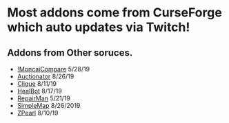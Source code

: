 # Most addons come from CurseForge which auto updates via Twitch!

## Addons from Other soruces.

* [!MoncaiCompare](https://www.wowinterface.com/downloads/info24976-MoncaiEquipmentCompareClassic.html) 5/28/19
* [Auctionator](https://www.warcrafttavern.com/addons/auctionator-classic/) 8/26/19
* [Clique](https://www.wowinterface.com/downloads/info25107-CliqueClassic.html) 8/11/19
* [HealBot](https://www.wowinterface.com/downloads/info6096-HealBotContinued.html) 8/17/19
* [RepairMan](https://www.warcrafttavern.com/addons/repairman/) 5/21/19
* [SimpleMap](https://www.warcrafttavern.com/addons/simplemap/) 8/26/2019
* [ZPearl](https://www.wowinterface.com/downloads/info24963-Z-PerlUnitFramesquickfix.html) 8/10/19